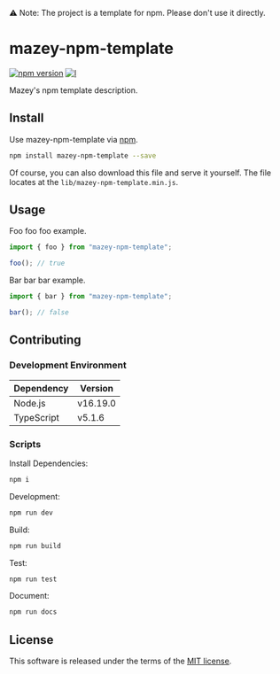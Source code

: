 <!-- markdownlint-disable MD041 -->

⚠️ Note: The project is a template for npm. Please don't use it directly.

# mazey-npm-template

[![npm version][npm-image]][npm-url]
[![l][l-image]][l-url]

[npm-image]: https://img.shields.io/npm/v/mazey-npm-template
[npm-url]: https://npmjs.org/package/mazey-npm-template
[l-image]: https://img.shields.io/npm/l/mazey-npm-template
[l-url]: https://github.com/mazeyqian/mazey-npm-template

Mazey's npm template description.

## Install

Use mazey-npm-template via [npm](https://www.npmjs.com/package/mazey-npm-template).

```bash
npm install mazey-npm-template --save
```

Of course, you can also download this file and serve it yourself. The file locates at the `lib/mazey-npm-template.min.js`.

## Usage

Foo foo foo example.

```javascript
import { foo } from "mazey-npm-template";

foo(); // true
```

Bar bar bar example.

```javascript
import { bar } from "mazey-npm-template";

bar(); // false
```

## Contributing

### Development Environment

| Dependency | Version  |
|------------|----------|
| Node.js    | v16.19.0 |
| TypeScript | v5.1.6   |

### Scripts

Install Dependencies:

```bash
npm i
```

Development:

```bash
npm run dev
```

Build:

```bash
npm run build
```

Test:

```bash
npm run test
```

Document:

```bash
npm run docs
```

## License

This software is released under the terms of the [MIT license](https://github.com/mazeyqian/mazey-npm-template/blob/main/LICENSE).
